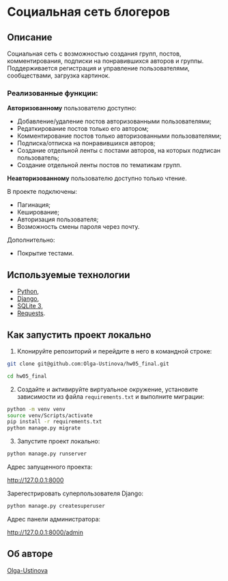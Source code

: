 # Социальная сеть блогеров

## Описание
Социальная сеть с возможностью создания групп, постов, комментирования, подписки на понравившихся авторов и группы. Поддерживается регистрация и управление пользователями, сообществами, загрузка картинок.
### Реализованные функции:
**Авторизованному** пользователю доступно:
* Добавление/удаление постов авторизованными пользователями;
* Редаткирование постов только его автором;
* Комментирование постов только авторизованными пользователями;
* Подписка/отписка на понравившихся авторов;
* Создание отдельной ленты с постами авторов, на которых подписан пользователь;
* Создание отдельной ленты постов по тематикам групп.

**Неавторизованному** пользователю доступно только чтение.

В проекте подключены:
* Пагинация;
* Кеширование;
* Авторизация пользователя;
* Возможность смены пароля через почту.

Дополнительно:
* Покрытие тестами.

## Используемые технологии
* [Python](https://www.python.org/downloads/release/python-3910/),
* [Django](https://docs.djangoproject.com/en/4.2/releases/2.2.16/),
* [SQLite 3](https://www.sqlite.org/docs.html),
* [Requests](https://pypi.org/project/requests/2.26.0/).

## Как запустить проект локально
1. Клонируйте репозиторий и перейдите в него в командной строке:
```bash
git clone git@github.com:Olga-Ustinova/hw05_final.git

cd hw05_final
```
2. Создайте и активируйте виртуальное окружение, установите зависимости из файла `requirements.txt` и выполните миграции:
```bash
python -m venv venv
source venv/Scripts/activate
pip install -r requirements.txt
python manage.py migrate
```
3. Запустите проект локально:
```bash
python manage.py runserver
```
Адрес запущенного проекта:

http://127.0.0.1:8000

Зарегестрировать суперпользователя Django:
```bash
python manage.py createsuperuser
```
Адрес панели администратора:

http://127.0.0.1:8000/admin


## Об авторе
[Olga-Ustinova](https://github.com/Olga-Ustinova)
